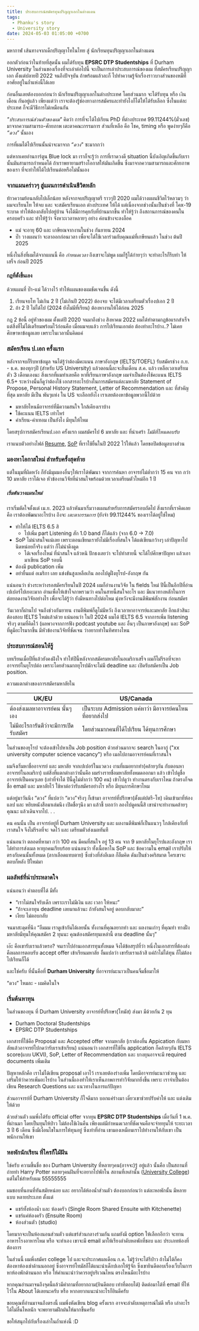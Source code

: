 ```yaml
---
title: ประสบการณ์สมัครทุนปริญญาเอกในต่างแดน
tags:
  - Phanku's story
  - University story
date: 2024-05-03 01:05:00 +0700
---
```

มหากาฬ เส้นทางจากเด็กปริญญาโทในไทย สู่ นักเรียนทุนปริญญาเอกในต่างแดน

ออกตัวก่อนว่าในท้ายที่สุดนั้น ผมได้รับทุน **EPSRC DTP Studentships** ที่ Durham University ในส่วนของเรื่องที่จะเล่าต่อไปนี้ จะเป็นการเล่าประสบการณ์ของผม ที่สมัครเรียนปริญญาเอก ตั้งแต่ปลายปี 2022 จนถึงปัจจุบัน ถ้าพร้อมแล้วละก็ ไปทำความรู้จักเรื่องราวบางส่วนของหมีที่อาศัยอยู่ในถ้ำแห่งนี้ได้เลย

ก่อนอื่นเลยต้องบอกก่อนว่า นักเรียนปริญญาเอกในต่างประเทศ โดยส่วนมาก จะได้รับทุน หรือ เงินเดือน กันอยู่แล้ว
เพียงแต่ว่า เราจะต้องรู้ช่องทางการสมัครและทำยังไงก็ได้ให้ได้รับเลือก ซึ่งในแต่ละประเทศ ก็จะมีวิธีการไม่เหมือนกัน

*"ประสบการณ์ส่วนตัวของผม"* คิดว่า การที่จะได้ไปเรียน PhD ที่ต่างประเทศ
99.11244%(มั่วเลข) มาจากความสามารถ-ศักยภาพ เตะตาคณะกรรมการ
ส่วนที่เหลือ คือ โชค, timing หรือ พูดง่ายๆก็คือ *“ดวง”* นั้นเอง

การที่ผมได้ไปเรียนนั้นน่าจะมาจาก *“ดวง"* ซะมากกว่า

แต่หากเคยอ่านการ์ตูน Blue lock มา เราก็จะรู้ว่า การที่เราดวงดี situation นี้บังเอิญเกิดขึ้นกับเรา นั้นมันสามารถกำหนดได้ ถ้าเราพยายามสร้างโอกาสให้มันเกิดขึ้น ซี่งมาจากความสามารถและศักยภาพของเรา ที่จะทำให้ได้ไปเรียนต่อหรือไม่นั้นเอง

### จากแผนคร่าวๆ สู่แผนการดำเนินชีวิตหลัก ###
ท้าวความย้อนกลับไปเล็กน้อย หลังจากจบปริญญาตรี ราวๆปี 2020 ผมได้วางแผนชีวิตไว้หลวมๆ ว่า ผมจะเรียนโท ให้จบ และ จะสมัครเรียนเอก ต่างประเทศ ให้ได้ แต่เนื่องจากช่วงนั้นเป็นช่วงที่ โคx-19 ระบาด ทำให้ต้องกลับไปอยู่บ้าน จึงได้มีการคุยกับที่บ้านมากขึ้น ทำให้รู้ว่า ถึงสถานการณ์ของคนในครอบครัว และ ทำให้รู้ว่า จังหวะเวลาหลายๆ อย่าง ค่อนข้างจะลงล็อค 
- แม่ จะอายุ 60 และ เกษียณจากงานในช่วง กันยายน 2024 
- ป๊า วางแผนว่า จะลาออกก่อนเวลา เพื่อจะได้ใช้เวลาร่วมกับคุณแม่ที่เกษียนแล้ว ในช่วง ต้นปี 2025 

หนึ่งในสิ่งที่ผมได้จากแผนนี้ คือ *กำหนดเวลา* ถึงเขาจะไม่พูด ผมก็รู้ได้ก่ายๆว่า จะทำอะไรก็รีบทำ ให้เสร็จ ก่อนปี 2025 

#### กฎที่ตั้งขึ้นเอง

ด้วยแผนที่ ป๊า-แม่ ได้วางไว้ ทำให้แผนของผมชัดเจนขึ้น ดังนี้
1. เรียนจบโท ไม่เกิน 2 ปี (ไม่เกินปี 2022) ต้องจบ จะได้มีเวลาเตรียมตัวเรื่องปเอก 2 ปี
2. ถ้า 2 ปี ไม่ได้ไป (2024 ยังไม่มีที่เรียน) ต้องหางานให้ได้ก่อน 2025

กฎ 2 ข้อนี้ อยู่หัวของผม ตั้งแต่ปี 2020
จนมาถึงช่วง สิงหาคม 2022 ผมได้ทำตามกฎข้อแรกสำเร็จ
แต่สิ่งที่ไม่ได้เตรียมพร้อมไว้ก่อนคือ เมื่อผมจบแล้ว การไปเรียนเอกต่อ ต้องทำอะไรบ้าง..?
ไม่เคยศึกษาหาข้อมูลเลย เพราะในเวลานั้นคิดแค่

### สมัครเรียน ป.เอก ครั้งแรก ###

หลังจากจบก็รีบหาข้อมูล จนได้รู้ว่าต้องมีคะแนน ภาษาอังกฤษ (IELTS/TOEFL) รับสมัครช่วง ก.ย. - ธ.ค. ของทุกๆปี (สำหรับ US University) แล้วตอนนี้ละจะสิ้นเดือน ส.ค. แล้ว เหลือเวลาเตรียมตัว 3 เดือนเองนะ
สิ่งแรกที่ผมทำเลยคือ หาที่เรียนภาษาอังกฤษ ผมจำเป็นต้องใช้คะแนน IELTS 6.5+ ระหว่างนั้นก็ดูว่าต้องใช้ เอกสารอะไรบ้างในการสมัครแต่ละมหาลัย Statement of Propose, Personal History Statement, Letter of Recommendation 
และ ที่สำคัญที่สุด มหาลัย มีเป็น พันๆแห่ง ใน US จะเลือกยังไง เราเลยต้องหาข้อมูลพวกนี้ไปด้วย
- มหาลัยไหนมีอาจารย์ที่มีความสนใจ ใกล้เคียงเราบ้าง
- ใช้คะแนน IELTS เท่าไหร่
- ค่าเรียน-ค่าเทอม เป็นยังไง มีทุนให้ไหม

โดยสรุปการสมัครเรียนป.เอก ครั้งแรก ผมสมัครไป 6 มหาลัย และ ที่น่าเศร้า *ไม่มีที่ไหนตอบรับ*

เราแนบตัวอย่างไฟล์ [Resume][resume], [SoP][sop2022] ที่เราใช้ยื่นในปี 2022 ไว้ให้แล้ว โดยขอปิดข้อมูลบางส่วน

### มองหาโอกาสใหม่ สำหรับครั้งสุดท้าย ###
แต่ในมุมที่ผิดหวัง ก็ยังมีมุมมองอื่นๆให้เราได้พัฒนา จากการค้นหา อาจารย์ไม่ต่ำกว่า 15 คน จาก กว่า 10 มหาลัย เราได้เจอ หัวข้องานวิจัยที่น่าสนใจพร้อมด้วยเวลาเตรียมตัวใหม่อีก 1 ปี

##### เริ่มต้นวางแผนใหม่
เราเริ่มตัดใจตั้งแต่ เม.ย. 2023 แล้วหันมาเริ่มวางแผนสำหรับการสมัครรอบถัดไป
สิ่งแรกที่เราคิดเลยคือ เราต้องพัฒนาอะไรบ้าง ถึงจะ *เตะตากรรมการ* (ยังจำ 99.11244% ของเราได้อยู่ใช่ไหม)
- ทำให้ได้ IELTS 6.5 สิ
    - ไปเพิ่ม part Listening สัก 1.0 band ก็ได้แล้ว (จาก 6.0 -> 7.0)
- SoP ไม่น่าสนใจแน่เลย เพราะตอนเขียนเรายังไม่มีเรื่องที่สนใจ ได้แต่เขียนกว้างๆ เล่าปัญหาไปนิดหน่อยก็จริง แต่ว่า ก็ไม่น่าดึงดูด
    - ได้เจอเรื่องใหม่ ที่น่าสนใจ แล้วหนิ ปักธงเลยว่า จะไปทำสายนี้ จะได้ไปศึกษาปัญหา แล้วเอามาเขียน SoP รอบนี้
- ต้องมี publication เพิ่ม
- อย่ายื่นแต่ อเมริกา เลย แข่งขันสูงเหลือเกิน ลองไปดูฝั่งยุโรป-อังกฤษ กัน

แน่นอนว่า ช่วงระหว่างรอสมัครเรียนในปี 2024 ผมก็อ่านงานวิจัย ใน fields ใหม่ ปีนี้เป็นอีกปีที่อ่านเปเปอร์ไปเยอะมาก อ่านเพื่อให้เข้าใจภาพรวมว่า คนในสายนี้สนใจอะไร และ มีแนวทางหลักในการต่อยอดงานวิจัยอย่างไร เพื่อจะได้รู้ว่า ยังมีหนทางไปต่อไหม มุ่งหวังจะมีงานตีพิมพ์สักงาน ก่อนสมัคร

วันเวลาก็ผ่านไป จนถึงช่วงกันยายน งานตีพิมพ์ก็ดูไม่มีหวัง ถึงเวลาหาอาจารย์และมหาลัย อีกแล้วสินะ ต้องสอบ IELTS ใหม่แล้วด้วย
แน่นอนว่า ในปี 2024 ผมได้ IELTS 6.5 จากการเพิ่ม listening จริงๆ ตามที่คิดไว้ (ผลพวงจากการฟัง podcast youtube และ อื่นๆ เป็นภาษาอังกฤษ)
และ SoP ที่ดูมีอะไรมากขึ้น มีหัวข้องานวิจัยที่ชัดเจน ว่าอยากทำในทิศทางไหน


### ประสบการณ์สอนให้รู้ ###
บทเรียนเมื่อปีที่แล้วยังคงฝังใจ ทำให้ปีนี้หลังจากสมัครมหาลัยในอเมริกาเสร็จ ผมก็ไม่รีรอที่จะหาอาจารย์ในยุโรปต่อ เพราะโดยส่วนมากยุโรปมักจะไม่มี deadline และ เปิดรับสมัครเป็น Job position.

ความแตกต่างของการสมัครมหาลัยใน 

| UK/EU   | US/Canada |
| -------- | ------- |
| ต้องส่งเมลหาอาจารย์คน นั้นๆเอง     |เป็นระบบ Admission  แค่หาว่า มีอาจารย์คนไหนที่อยากส่งไป    |
| ไม่มีอะไรการันตีว่าจะมีการเปิดรับสมัคร | โดยส่วนมากคนที่ได้ไปเรียน ได้ทุนการศึกษา |

ในส่วนของยุโรป จะต้องเข้าไปหาเป็น Job position ด้วยส่วนมากจะ search ในอากู๋ ("xx university computer science vacancy") หรือ เมลไปถามอาจารย์คนที่เราสนใจ
	
 
ผมจึงเริ่มหาชื่ออาจารย์ และ มหาลัย จากเปเปอร์ในแวดวง งานที่ผมอยากทำ(คล้ายๆกัน กับตอนหาอาจารย์ในอเมริกา) แต่สิ่งที่แตกต่างกว่านั้นคือ ผมร่างรายชื่อมหาลัยทั้งหมดออกมา แล้ว เข้าไปดูชื่ออาจารย์เป็นคนๆเลย (เท่าที่จำได้ ปีนี้ดูไม่ต่ำกว่า 100 คน) เข้าไปดูว่า ทำงานตรงกับเราไหม ถ้าตรงก็จด ชื่อ email และ มหาลัยไว้ ใช้หาต่อว่ารับสมัครอย่างไร หรือ มีทุนการศึกษาไหม

แต่อยู่มาวันนึง “ดวง” ที่แปลว่า “ดวง”จริงๆ ก็เข้ามา อาจารย์ที่ปรึกษา(ตั้งแต่ปตรี-โท) เดินเข้ามาที่ห้องแลป และ หยิบหนังสือมาเล่มนึง เปิดชื่อๆนึง มา แล้วชี้ บอกว่า ลองไปดูคนนี้สิ เขาน่าจะทำงานคล้ายๆคุณนะ แล้วเดินจากไป. . .

คน คนนั้น เป็น อาจารย์อยู่ที่ Durham University
และ ผลงานตีพิมพ์ก็เป็นแนวๆ ใกล้เคียงกับที่เราสนใจ จึงไม่รีรอที่จะ จดไว้ และ เตรียมตัวส่งเมลทันที

แน่นอนว่า ตลอดที่หามา กว่า 100 คน มีคนที่สนใจ อยู่ 13 คน จาก 9 มหาลัยในยุโรปและอังกฤษ
เราได้ทำการส่งเมล หาทุกคนเรียบร้อย แน่นอนว่า ทั้งเนื้อหาใน SoP และ ข้อความใน email เราปรับให้ตรงกับคนนั้นทั้งหมด (ลากเลือดแทบตาย)
ซึ่งช่วงที่ส่งอีเมล ก็ลืมคิด ดันเป็นช่วงคริสมาต ใครเขาจะตอบก็หลัง ปีใหม่มา 

### ผลลัพธ์ที่น่าประหลาดใจ ###

แน่นอนว่า คำตอบที่ได้ มีทั้ง 
- “เราไม่สนใจรับเด็ก เพราะเราไม่มีเงิน และ เวลา ให้หนะ”
- “ถ้าจะเอาทุน deadline เลยมาแล้วนะ ถ้ายังสนใจอยู่ ตอบกลับมาละ”
- เงียบ ไม่ตอบกลับ

จนมาสะดุดที่นึง
“อืมมม เราดูเข้ากันได้เลยนั้น ทั้งงานที่คุณอยากทำ และ ผลงานเก่าๆ ที่คุณทำ ทางฝั่งมหาลัยมีทุนให้คุณสมัคร 2 ทุนนะ คุณต้องสมัครทุนเหล่านี้ ตาม deadline นั้นๆ”

เอ๊ะ คือเขารับเราแล้วหรอ? จนเราไปอ่านเอกสารทุนทั้งหมด จึงได้ข้อสรุปที่ว่า หนึ่งในเอกสารที่ต้องส่ง คือผลการตอบรับ accept offer เข้าเรียนมหาลัย
งั้นแปลว่า เขารับเราแล้วสิ แค่ถ้าไม่ได้ทุน ก็ไม่ต้องไปเรียนก็ได้

และใช่ครับ ที่นั้นคือที่ **Durham University** ที่อาจารย์มะนาวเป็นคนจิ้มชื่อมาให้

“ดวง” ไหมละ - ผมคิดในใจ

### เริ่มต้นหาทุน ###

ในส่วนของทุน ที่ Durham University อาจารย์ที่ปรึกษา(โทมัส) ส่งมา มีด้วยกัน 2 ทุน
- Durham Doctoral Studentships
- EPSRC DTP Studentships 

เอกสารที่ใช้คือ Proposal และ Accepted offer จากมหาลัย (เราต้องยื่น Appication กับมหาลัยแล้วอาจารย์ไปกดว่ารับเราเข้าเรียน) แน่นอนว่า เอกสารที่ใช้ยื่น application ก็คล้ายๆกัน IELTS score(แบบ UKVI), SoP, Letter of Recommendation และ บางทุนอาจจะมี required documents เพิ่มเติม

ปัญหาหลักคือ เราไม่ได้เขียน proposal เอาไว้ เราเลยต้องร่างเพิ่ม โดยมีอาจารย์มะนาวช่วยดู และ เสริมให้ว่าควรเพิ่มอะไรบ้าง ในส่วนนี้เองทำให้เราเห็นภาพการทำวิจัยมากยิ่งขึ้น เพราะ เราจำเป็นต้องเขียน Research Questions และ แนวทางในการแก้ปัญหา

ส่วนอาจารย์ที่ Durham University ก็ใจดีมาก บอกแค่ร่างมา เดี๋ยวเขาช่วยปรับคำให้ และ แต่งเติมให้ด้วย

ด้วยส่วนตัว ผมพึ่งได้รับ official offer จากทุน **EPSRC DTP Studentships** เมื่อวันที่ 1 พ.ค. ที่ผ่านมา โดยเป็นทุนให้ป่าว ไม่ต้องใช้เงินคืน เพียงแต่มีกำหนดเวลาที่ชัดเจนคือจะจ่ายทุนให้ ระยะเวลา 3 ปี 6 เดือน ซึ่งมีเงื่อนไขในการให้ทุนอยู่ ซึ่งเท่าที่อ่าน เขามองเหมือนเราไปทำงานให้กับเขา เป็นพนักงานให้เขา

### หอพักนักเรียน ที่ใครก็ใฝ่ฝัน ###
ใช่ครับ ความขึ้นชื่อ ของ Durham University ที่หลายๆคน(อาจจะ)รู้ อยู่แล้ว นั้นคือ เป็นสถานที่ถ่ายทำ Harry Potter หลายๆคนฝันที่จะอยากไปพักใน สถานที่เหล่านั้น ([University College][unicollege]) แต่ไม่ใช่สำหรับผม 55555555

ผมชอบที่นอนที่ทันสมัยหน่อย และ อยากได้ห้องน้ำส่วนตัว ต้องบอกก่อนว่า แต่ละหอพักนั้น มีหลายแบบ หลายประเภท ตั้งแต่ 
- แชร์ทั้งห้องน้ำ และ ห้องครัว (Single Room Shared Ensuite with Kitchenette)
- แชร์แค่ห้องครัว (Ensuite Room)
- ห้องส่วนตัว (studio)

โดยมากจะเป็นห้องนอนส่วนตัว แต่แชร์ส่วนกลางร่วมกัน แถมยังมี option ให้เลือกอีกว่า จะทานอาหารโรงอาหารไหม หรือ จะทำเอง
เขาจะมี email มาให้เรียงลำดับหอพักที่ชอบ และ ประเภทห้องที่ต้องการ

ในส่วนนี้ ผมพึ่งสมัคร college ไป และจะประกาศผลเดือน ก.ค. ไม่รู้ว่าจะได้รึป่าว
ถ้าไม่ได้ก็คงต้องหาห้องเช่าด้านนอกอยู่ ซึ่งอาจารย์โทมัสก็ได้แนะนำเด็กปเอกให้รู้จัก ซึ่งเขายินดีตอบเรื่องเว็บในการหาห้องพักด้านนอก หรือ ให้คำแนะนำว่าควรอยู่บริเวณไหน ตรงไหนมีอะไรบ้าง 

หากคุณอ่านมาจนถึงจุดนี้แล้วมีคำถามที่อยากถาม(ยินดีตอบ เท่าที่ตอบได้) ติดต่อมาได้ที่ email ที่ให้ไว้ใน About ได้เลยนะครับ หรือ หากอยากแนะนำอะไรก็ยินดีครับ

ขอบคุณที่อ่านมาจนถึงตรงนี้ ผมพึ่งหัดเขียน blog ครั้งแรก อาจจะลำดับเหตุการณ์ไม่ดี หรือ เล่าอะไรได้ไม่ลื่นไหลนัก จะพยายามฝึกฝนให้มากขึ้นครับ

ขอให้สนุกไปกับเรื่องเล่าในถ้ำแห่งนี้ :D




[resume]: https://drive.google.com/file/d/1EgjC83R1k9TwJJp177tgLKIuCTseF4ws/view?usp=sharing
[sop2022]: https://drive.google.com/file/d/1nZVcN0ZU_LwZ8-4hvRMgXl3WyqNyeL6g/view?usp=share_link
[unicollege]: https://www.google.com/url?sa=i&url=https%3A%2F%2Fwww.durham.ac.uk%2Fcolleges-and-student-experience%2Fcolleges%2Funiversity%2F&psig=AOvVaw3m9wlPIT8C21fic1bfLILE&ust=1714759082865000&source=images&cd=vfe&opi=89978449&ved=0CBIQjRxqFwoTCOjB9cHF74UDFQAAAAAdAAAAABAQ